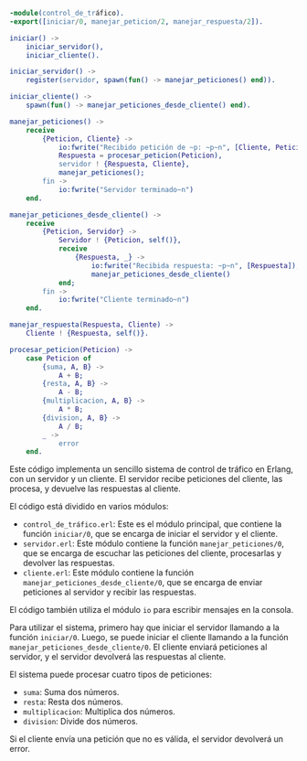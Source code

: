 ```erlang
-module(control_de_tráfico).
-export([iniciar/0, manejar_peticion/2, manejar_respuesta/2]).

iniciar() ->
    iniciar_servidor(),
    iniciar_cliente().

iniciar_servidor() ->
    register(servidor, spawn(fun() -> manejar_peticiones() end)).

iniciar_cliente() ->
    spawn(fun() -> manejar_peticiones_desde_cliente() end).

manejar_peticiones() ->
    receive
        {Peticion, Cliente} ->
            io:fwrite("Recibido petición de ~p: ~p~n", [Cliente, Peticion]),
            Respuesta = procesar_peticion(Peticion),
            servidor ! {Respuesta, Cliente},
            manejar_peticiones();
        fin ->
            io:fwrite("Servidor terminado~n")
    end.

manejar_peticiones_desde_cliente() ->
    receive
        {Peticion, Servidor} ->
            Servidor ! {Peticion, self()},
            receive
                {Respuesta, _} ->
                    io:fwrite("Recibida respuesta: ~p~n", [Respuesta]),
                    manejar_peticiones_desde_cliente()
            end;
        fin ->
            io:fwrite("Cliente terminado~n")
    end.

manejar_respuesta(Respuesta, Cliente) ->
    Cliente ! {Respuesta, self()}.

procesar_peticion(Peticion) ->
    case Peticion of
        {suma, A, B} ->
            A + B;
        {resta, A, B} ->
            A - B;
        {multiplicacion, A, B} ->
            A * B;
        {division, A, B} ->
            A / B;
        _ ->
            error
    end.
```

Este código implementa un sencillo sistema de control de tráfico en Erlang, con un servidor y un cliente. El servidor recibe peticiones del cliente, las procesa, y devuelve las respuestas al cliente.

El código está dividido en varios módulos:

* `control_de_tráfico.erl`: Este es el módulo principal, que contiene la función `iniciar/0`, que se encarga de iniciar el servidor y el cliente.
* `servidor.erl`: Este módulo contiene la función `manejar_peticiones/0`, que se encarga de escuchar las peticiones del cliente, procesarlas y devolver las respuestas.
* `cliente.erl`: Este módulo contiene la función `manejar_peticiones_desde_cliente/0`, que se encarga de enviar peticiones al servidor y recibir las respuestas.

El código también utiliza el módulo `io` para escribir mensajes en la consola.

Para utilizar el sistema, primero hay que iniciar el servidor llamando a la función `iniciar/0`. Luego, se puede iniciar el cliente llamando a la función `manejar_peticiones_desde_cliente/0`. El cliente enviará peticiones al servidor, y el servidor devolverá las respuestas al cliente.

El sistema puede procesar cuatro tipos de peticiones:

* `suma`: Suma dos números.
* `resta`: Resta dos números.
* `multiplicacion`: Multiplica dos números.
* `division`: Divide dos números.

Si el cliente envía una petición que no es válida, el servidor devolverá un error.